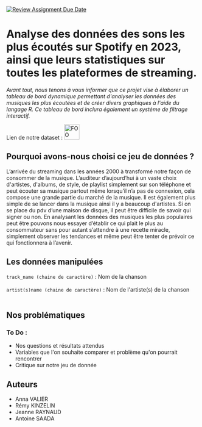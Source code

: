 [![Review Assignment Due Date](https://classroom.github.com/assets/deadline-readme-button-24ddc0f5d75046c5622901739e7c5dd533143b0c8e959d652212380cedb1ea36.svg)](https://classroom.github.com/a/Fj4cXJY4)

# Analyse des données des sons les plus écoutés sur Spotify en 2023, ainsi que leurs statistiques sur toutes les plateformes de streaming.

*Avant tout, nous tenons à vous informer que ce projet vise à élaborer un tableau de bord dynamique permettant d'analyser les données des musiques les plus écoutées et de créer divers graphiques à l'aide du langage R. Ce tableau de bord inclura également un système de filtrage interactif.*


Lien de notre dataset : 
<a href="https://www.kaggle.com/datasets/nelgiriyewithana/top-spotify-songs-2023" style="display: inline-block; ">
  <img src="https://cdn.icon-icons.com/icons2/3685/PNG/512/spotify_logo_icon_229290.png" alt="FOO" style="width: 40px; height: 40px; ">
</a>



## Pourquoi avons-nous choisi ce jeu de données ?

L’arrivée du streaming dans les années 2000 à transformé notre façon de consommer de la musique. L’auditeur d’aujourd’hui à un vaste choix d'artistes, d'albums, de style, de playlist simplement sur son téléphone et peut écouter sa musique partout même lorsqu’il n’a pas de connexion, cela compose une grande partie du marché de la musique. Il est également plus simple de se lancer dans la musique ainsi il y a beaucoup d'artistes. Si on se place du pdv d’une maison de disque, il peut être difficile de savoir qui signer ou non. En analysant les données des musiques les plus populaires peut être pouvons nous essayer d’établir ce qui plait le plus au consommateur sans pour autant s’attendre à une recette miracle, simplement observer les tendances et même peut être tenter de prévoir ce qui fonctionnera à l’avenir.

## Les données manipulées

```track_name (chaine de caractère)``` : Nom de la chanson <br><br>
```artist(s)name (chaine de caractère)``` : Nom de l'artiste(s) de la chanson <br><br>



## Nos problématiques
### To Do :
- Nos questions et résultats attendus
- Variables que l'on souhaite comparer et problème qu'on pourrait rencontrer 
- Critique sur notre jeu de donnée

## Auteurs

* Anna VALIER
* Rémy KINZELIN
* Jeanne RAYNAUD
* Antoine SAADA
